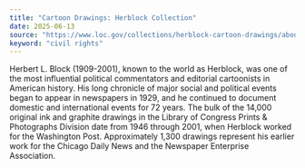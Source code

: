 ```yaml
---
title: "Cartoon Drawings: Herblock Collection"
date: 2025-06-13
source: "https://www.loc.gov/collections/herblock-cartoon-drawings/about-this-collection/"
keyword: "civil rights"
---
```


Herbert L. Block (1909-2001), known to the world as Herblock, was one of the most influential political commentators and editorial cartoonists in American history. His long chronicle of major social and political events began to appear in newspapers in 1929, and he continued to document domestic and international events for 72 years. The bulk of the 14,000 original ink and graphite drawings in the Library of Congress Prints &amp; Photographs Division date from 1946 through 2001, when Herblock worked for the Washington Post. Approximately 1,300 drawings represent his earlier work for the Chicago Daily News and the Newspaper Enterprise Association.


